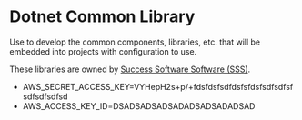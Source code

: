 # Dotnet Common Library

Use to develop the common components, libraries, etc. that will be embedded into projects with configuration to use.

These libraries are owned by [Success Software Software (SSS)](https://successsoftware.global).

- AWS_SECRET_ACCESS_KEY=VYHepH2s+p/+fdsfdsfsdfdsfsfdsfsdfsdfsfsdfsdfsdfsd
- AWS_ACCESS_KEY_ID=DSADSADSADSADADSADSADADSAD
